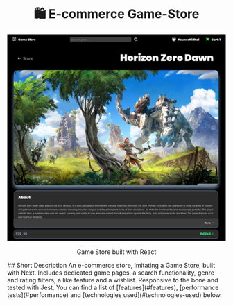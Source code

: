 <h1 align="center">🛍️ E-commerce Game-Store</h1>

![](/public/preview.png)

<p align="center">
  Game Store built with React
</p>
## Short Description
An e-commerce store, imitating a Game Store, built with Next. Includes dedicated game pages, a search functionality, genre and rating filters, a like feature and a wishlist. Responsive to the bone and tested with Jest. You can find a list of [features](#features), [performance tests](#performance) and [technologies used](#technologies-used) below.

